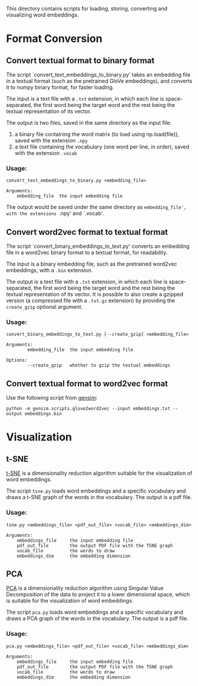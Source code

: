 This directory contains scripts for loading, storing, converting and visualizing word embeddings.

# Format Conversion

## Convert textual format to binary format

The script `convert_text_embeddings_to_binary.py' takes an embedding file in a textual format (such as the pretrained GloVe embeddings), 
and converts it to numpy binary format, for faster loading.
    
The input is a text file with a `.txt` extension, in which each line is space-separated, the first word being the target word
and the rest being the textual representation of its vector.

The output is two files, saved in the same directory as the input file:
1. a binary file containing the word matrix (to load using np.load(file)), saved with the extension `.npy` 
2. a text file containing the vocabulary (one word per line, in order), saved with the extension `.vocab`
    
### Usage:
```
convert_text_embeddings_to_binary.py <embedding_file> 

Arguments:
    embedding_file  the input embedding file
```

The output would be saved under the same directory as `embedding_file', with the extensions `.npy' and `.vocab'. 


## Convert word2vec format to textual format

The script `convert_binary_embeddings_to_text.py' converts an embedding file in a word2vec binary format to a textual format, for readability.
    
The input is a binary embedding file, such as the pretrained word2vec embeddings, with a `.bin` extension.
    
The output is a text file with a `.txt` extension, in which each line is space-separated, the first word being the target word and the rest being the textual representation of its vector.
It is possible to also create a gzipped version (a compressed file with a `.txt.gz` extension) by providing the `create_gzip` optional argument.

### Usage:

```
convert_binary_embeddings_to_text.py [--create_gzip] <embedding_file>
        
Arguments:
        embedding_file  the input embedding file
        
Options:
        --create_gzip   whether to gzip the textual embeddings
```


## Convert textual format to word2vec format

Use the following script from [gensim](https://radimrehurek.com/gensim/):

```
python -m gensim.scripts.glove2word2vec --input embeddings.txt --output embeddings.bin
```


# Visualization

## t-SNE

[t-SNE](https://lvdmaaten.github.io/tsne/) is a dimensionality reduction algorithm suitable for the visualization of word embeddings. 

The script `tsne.py` loads word embeddings and a specific vocabulary and draws a t-SNE graph of the words in the vocabulary. The output is a pdf file.

### Usage:

```
tsne.py <embeddings_file> <pdf_out_file> <vocab_file> <embeddings_dim>

Arguments:
	embeddings_file     the input embedding file
	pdf_out_file        the output PDF file with the TSNE graph
	vocab_file          the words to draw
	embeddings_dim      the embedding dimension
```

## PCA

[PCA](https://en.wikipedia.org/wiki/Principal_component_analysis) is a dimensionality reduction algorithm using Singular Value Decomposition of the data to project it to a lower dimensional space, which is suitable for the visualization of word embeddings.

The script `pca.py` loads word embeddings and a specific vocabulary and draws a PCA graph of the words in the vocabulary. The output is a pdf file.

### Usage:

```
pca.py <embeddings_file> <pdf_out_file> <vocab_file> <embeddings_dim>

Arguments:
	embeddings_file     the input embedding file
	pdf_out_file        the output PDF file with the TSNE graph
	vocab_file          the words to draw
	embeddings_dim      the embedding dimension
```
